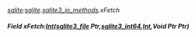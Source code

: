 _[sqlite](../../modules/sqlite/sqlite-module.md):[sqlite](../../modules/sqlite/sqlite-module.md).[sqlite3\_io\_methods](../../modules/sqlite/sqlite-sqlite3_io_methods.md).xFetch_
##### Field xFetch:[Int](../../modules/wonkey/wonkey-types-int.md)([sqlite3_file](../../modules/sqlite/sqlite-sqlite3_file.md) Ptr,[sqlite3_int64](../../modules/sqlite/sqlite-sqlite3_int64.md),[Int](../../modules/wonkey/wonkey-types-int.md),Void Ptr Ptr)
